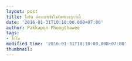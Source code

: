 ```yaml
---
layout: post
title: ไอริน ต้องการเข้าใจศัพท์ง่ายๆกว่านี้
date: '2016-01-31T10:10:00.000+07:00'
author: Pakkapon Phongthawee
tags:
- ไอริน
modified_time: '2016-01-31T10:10:00.000+07:00'
thumbnail:
---
```

